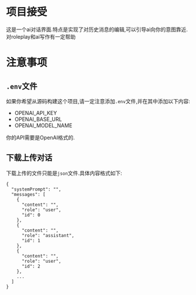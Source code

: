 # 项目接受

这是一个ai对话界面.特点是实现了对历史消息的编辑,可以引导ai向你的意图靠近.对roleplay和ai写作有一定帮助

# 注意事项

## `.env`文件

如果你希望从源码构建这个项目,请一定注意添加`.env`文件,并在其中添加以下内容:
- OPENAI_API_KEY
- OPENAI_BASE_URL
- OPENAI_MODEL_NAME

你的API需要是OpenAI格式的.

## 下载上传对话

下载上传的文件只能是`json`文件.具体内容格式如下:
```
{
  "systemPrompt": "",
  "messages": [
    {
      "content": "",
      "role": "user",
      "id": 0
    },
    {
      "content": "",
      "role": "assistant",
      "id": 1
    },
    {
      "content": "",
      "role": "user",
      "id": 2
    },
    ...
  ]
}
```